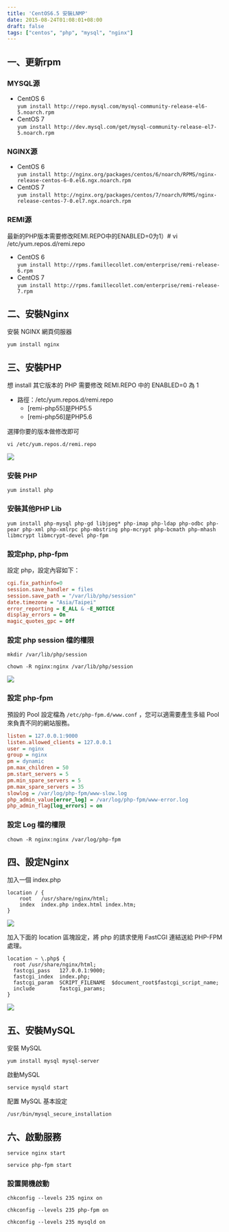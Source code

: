 ```yaml
---
title: 'CentOS6.5 安裝LNMP'
date: 2015-08-24T01:08:01+08:00
draft: false
tags: ["centos", "php", "mysql", "nginx"]
---
```


## 一、更新rpm

### MYSQL源

* CentOS 6  
  `yum install http://repo.mysql.com/mysql-community-release-el6-5.noarch.rpm`
* CentOS 7  
  `yum install http://dev.mysql.com/get/mysql-community-release-el7-5.noarch.rpm`

### NGINX源

* CentOS 6  
  `yum install http://nginx.org/packages/centos/6/noarch/RPMS/nginx-release-centos-6-0.el6.ngx.noarch.rpm`
* CentOS 7  
  `yum install http://nginx.org/packages/centos/7/noarch/RPMS/nginx-release-centos-7-0.el7.ngx.noarch.rpm`

### REMI源

最新的PHP版本需要修改REMI.REPO中的ENABLED=0为1）# vi /etc/yum.repos.d/remi.repo

* CentOS 6  
  `yum install http://rpms.famillecollet.com/enterprise/remi-release-6.rpm`
* CentOS 7  
  `yum install http://rpms.famillecollet.com/enterprise/remi-release-7.rpm`

## 二、安裝Nginx

安裝 NGINX 網頁伺服器

`yum install nginx`

## 三、安裝PHP

想 install 其它版本的 PHP 需要修改 REMI.REPO 中的 ENABLED=0 為 1

* 路徑：/etc/yum.repos.d/remi.repo
  * [remi-php55]是PHP5.5
  * [remi-php56]是PHP5.6

選擇你要的版本做修改即可

`vi /etc/yum.repos.d/remi.repo`

![](https://fblog.ooopiz.com/images/201508/002.png)


### 安裝 PHP

`yum install php`

### 安裝其他PHP Lib

`yum install php-mysql php-gd libjpeg* php-imap php-ldap php-odbc php-pear php-xml php-xmlrpc php-mbstring php-mcrypt php-bcmath php-mhash libmcrypt libmcrypt-devel php-fpm`

### 設定php, php-fpm

設定 php，設定內容如下：

```ini
cgi.fix_pathinfo=0
session.save_handler = files
session.save_path = "/var/lib/php/session"
date.timezone = "Asia/Taipei"
error_reporting = E_ALL & ~E_NOTICE
display_errors = On
magic_quotes_gpc = Off
```

### 設定 php session 檔的權限

`mkdir /var/lib/php/session`

`chown -R nginx:nginx /var/lib/php/session`

![](https://fblog.ooopiz.com/images/201508/003.png)

### 設定 php-fpm

預設的 Pool 設定檔為 `/etc/php-fpm.d/www.conf` ，您可以適需要產生多組 Pool 來負責不同的網站服務。

```ini
listen = 127.0.0.1:9000
listen.allowed_clients = 127.0.0.1
user = nginx
group = nginx
pm = dynamic
pm.max_children = 50
pm.start_servers = 5
pm.min_spare_servers = 5
pm.max_spare_servers = 35
slowlog = /var/log/php-fpm/www-slow.log
php_admin_value[error_log] = /var/log/php-fpm/www-error.log
php_admin_flag[log_errors] = on
```

### 設定 Log 檔的權限

`chown -R nginx:nginx /var/log/php-fpm`

## 四、設定Nginx

加入一個 index.php

```
location / {
    root   /usr/share/nginx/html;
    index  index.php index.html index.htm;
}
```

![](https://fblog.ooopiz.com/images/201508/004.png)

加入下面的 location 區塊設定，將 php 的請求使用 FastCGI 連結送給 PHP-FPM 處理。

```
location ~ \.php$ {
  root /usr/share/nginx/html;
  fastcgi_pass   127.0.0.1:9000;
  fastcgi_index  index.php;
  fastcgi_param  SCRIPT_FILENAME  $document_root$fastcgi_script_name;
  include        fastcgi_params;
}
```

![](https://fblog.ooopiz.com/images/201508/005.png)

## 五、安裝MySQL

安裝 MySQL

`yum install mysql mysql-server`

啟動MySQL

`service mysqld start`

配置 MySQL 基本設定

`/usr/bin/mysql_secure_installation`

## 六、啟動服務

`service nginx start`

`service php-fpm start`

### 設置開機啟動

`chkconfig --levels 235 nginx on`

`chkconfig --levels 235 php-fpm on`

`chkconfig --levels 235 mysqld on`
